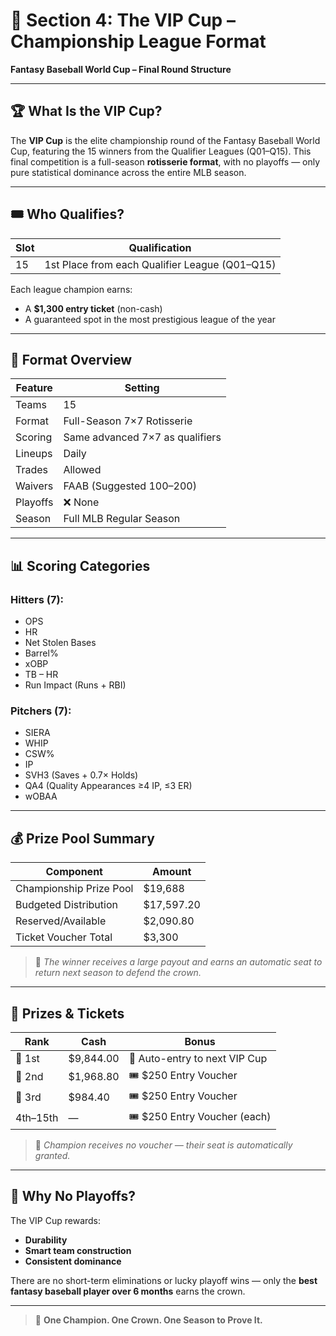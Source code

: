# 👑 Section 4: The VIP Cup – Championship League Format  
**Fantasy Baseball World Cup – Final Round Structure**

---

## 🏆 What Is the VIP Cup?

The **VIP Cup** is the elite championship round of the Fantasy Baseball World Cup, featuring the 15 winners from the Qualifier Leagues (Q01–Q15). This final competition is a full-season **rotisserie format**, with no playoffs — only pure statistical dominance across the entire MLB season.

---

## 🎟️ Who Qualifies?

| Slot | Qualification            |
|------|---------------------------|
| 15   | 1st Place from each Qualifier League (Q01–Q15) |

Each league champion earns:
- A **$1,300 entry ticket** (non-cash)
- A guaranteed spot in the most prestigious league of the year

---

## 📐 Format Overview

| Feature              | Setting                       |
|----------------------|-------------------------------|
| Teams                | 15                            |
| Format               | Full-Season 7×7 Rotisserie    |
| Scoring              | Same advanced 7×7 as qualifiers |
| Lineups              | Daily                         |
| Trades               | Allowed                       |
| Waivers              | FAAB (Suggested $100–$200)    |
| Playoffs             | ❌ None                        |
| Season               | Full MLB Regular Season       |

---

## 📊 Scoring Categories

### Hitters (7):
- OPS  
- HR  
- Net Stolen Bases  
- Barrel%  
- xOBP  
- TB – HR  
- Run Impact (Runs + RBI)

### Pitchers (7):
- SIERA  
- WHIP  
- CSW%  
- IP  
- SVH3 (Saves + 0.7× Holds)  
- QA4 (Quality Appearances ≥4 IP, ≤3 ER)  
- wOBAA

---

## 💰 Prize Pool Summary

| Component            | Amount     |
|----------------------|------------|
| Championship Prize Pool | $19,688 |
| Budgeted Distribution  | $17,597.20 |
| Reserved/Available     | $2,090.80 |
| Ticket Voucher Total   | $3,300     |

> 🧠 *The winner receives a large payout and earns an automatic seat to return next season to defend the crown.*

---

## 🧾 Prizes & Tickets

| Rank      | Cash        | Bonus                          |
|-----------|-------------|--------------------------------|
| 🥇 1st     | $9,844.00   | 🎫 Auto-entry to next VIP Cup   |
| 🥈 2nd     | $1,968.80   | 🎟️ $250 Entry Voucher          |
| 🥉 3rd     | $984.40     | 🎟️ $250 Entry Voucher          |
| 4th–15th  | —           | 🎟️ $250 Entry Voucher (each)  |

> 📌 *Champion receives no voucher — their seat is automatically granted.*

---

## 🎯 Why No Playoffs?

The VIP Cup rewards:
- **Durability**  
- **Smart team construction**  
- **Consistent dominance**

There are no short-term eliminations or lucky playoff wins — only the **best fantasy baseball player over 6 months** earns the crown.

---

> 👑 **One Champion. One Crown. One Season to Prove It.**
